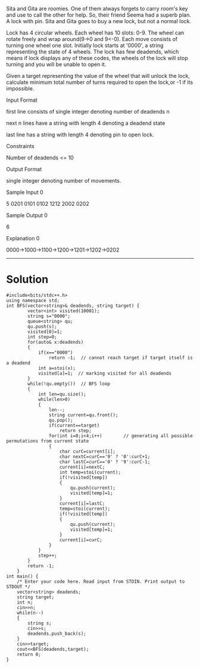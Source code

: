 Sita and Gita are roomies. One of them always forgets to carry room's key and use to call the other for help. So, their friend Seema had a superb plan. A lock with pin. Sita and Gita goes to buy a new lock, but not a normal lock.

Lock has 4 circular wheels. Each wheel has 10 slots: 0-9. The wheel can rotate freely and wrap around(9->0 and 9<-0). Each move consists of turning one wheel one slot. Initially lock starts at '0000', a string representing the state of 4 wheels. The lock has few deadends, which means if lock displays any of these codes, the wheels of the lock will stop turning and you will be unable to open it.

Given a target representing the value of the wheel that will unlock the lock, calculate minimum total number of turns required to open the lock,or -1 if its impossible.

Input Format

first line consists of single integer denoting number of deadends n

next n lines have a string with length 4 denoting a deadend state

last line has a string with length 4 denoting pin to open lock.

Constraints

Number of deadends <= 10

Output Format

single integer denoting number of movements.

Sample Input 0

5
0201
0101
0102
1212
2002
0202

Sample Output 0

6

Explanation 0

0000->1000->1100->1200->1201->1202->0202

---

# Solution

```
#include<bits/stdc++.h>
using namespace std;
int BFS(vector<string>& deadends, string target) {
        vector<int> visited(10001);
        string s="0000";
        queue<string> qu;
        qu.push(s);
        visited[0]=1;
        int step=0;
        for(auto& x:deadends)
        {
            if(x=="0000")
                return -1;  // cannot reach target if target itself is a deadend
            int a=stoi(x);
            visited[a]=1;  // marking visited for all deadends
        }
        while(!qu.empty())  // BFS loop
        {
            int len=qu.size();
            while(len>0)
            {
                len--;
                string current=qu.front();
                qu.pop();
                if(current==target)
                    return step;
                for(int i=0;i<4;i++)        // generating all possible permutations from current state
                {
                    char curC=current[i];
                    char nextC=curC=='9' ? '0':curC+1;
                    char lastC=curC=='0' ? '9':curC-1;
                    current[i]=nextC;
                    int temp=stoi(current);
                    if(!visited[temp])
                    {
                        qu.push(current);
                        visited[temp]=1;
                    }
                    current[i]=lastC;
                    temp=stoi(current);
                    if(!visited[temp])
                    {
                        qu.push(current);
                        visited[temp]=1;
                    }
                    current[i]=curC;
                }
            }
            step++;
        }
        return -1;
    }
int main() {
    /* Enter your code here. Read input from STDIN. Print output to STDOUT */  
    vector<string> deadends;
    string target;
    int n;
    cin>>n;
    while(n--)
    {
        string s;
        cin>>s;
        deadends.push_back(s);
    }
    cin>>target;
    cout<<BFS(deadends,target);
    return 0;
}
```
